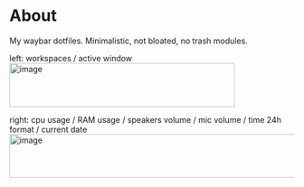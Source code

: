 # About
My waybar dotfiles.
Minimalistic, not bloated, no trash modules.

left: workspaces / active window
<img width="398" height="78" alt="image" src="https://github.com/user-attachments/assets/53f03733-a347-4d42-baaa-f53e5b8515f1" />

right: cpu usage / RAM usage / speakers volume / mic volume / time 24h format / current date
<img width="683" height="77" alt="image" src="https://github.com/user-attachments/assets/9476f97b-b748-4d95-b2fc-0bf15afab70d" />

